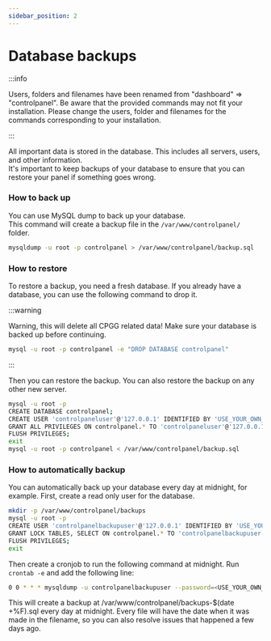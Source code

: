 ```yaml
---
sidebar_position: 2
---
```


# Database backups

:::info

Users, folders and filenames have been renamed from "dashboard" ⇒ "controlpanel". Be aware that the provided commands may not fit your installation. Please change the users, folder and filenames for the commands corresponding to your installation.

:::

All important data is stored in the database. This includes all servers, users, and other information.  
It's important to keep backups of your database to ensure that you can restore your panel if something goes wrong.

### How to back up

You can use MySQL dump to back up your database.  
This command will create a backup file in the `/var/www/controlpanel/` folder.

```bash
mysqldump -u root -p controlpanel > /var/www/controlpanel/backup.sql
```

### How to restore

To restore a backup, you need a fresh database. If you already have a database, you can use the following command to drop it.

:::warning

Warning, this will delete all CPGG related data! Make sure your database is backed up before continuing.
```bash
mysql -u root -p controlpanel -e "DROP DATABASE controlpanel"
```

:::

Then you can restore the backup. You can also restore the backup on any other new server.

```bash
mysql -u root -p
CREATE DATABASE controlpanel;
CREATE USER 'controlpaneluser'@'127.0.0.1' IDENTIFIED BY 'USE_YOUR_OWN_PASSWORD';
GRANT ALL PRIVILEGES ON controlpanel.* TO 'controlpaneluser'@'127.0.0.1';
FLUSH PRIVILEGES;
exit
mysql -u root -p controlpanel < /var/www/controlpanel/backup.sql
```

### How to automatically backup

You can automatically back up your database every day at midnight, for example.
First, create a read only user for the database.

```bash
mkdir -p /var/www/controlpanel/backups
mysql -u root -p
CREATE USER 'controlpanelbackupuser'@'127.0.0.1' IDENTIFIED BY 'USE_YOUR_OWN_PASSWORD';
GRANT LOCK TABLES, SELECT ON controlpanel.* TO 'controlpanelbackupuser'@'127.0.0.1';
FLUSH PRIVILEGES;
exit
```

Then create a cronjob to run the following command at midnight.
Run `crontab -e` and add the following line:

```bash
0 0 * * * mysqldump -u controlpanelbackupuser --password=<USE_YOUR_OWN_PASSWORD> --single-transaction --quick --lock-tables=false controlpanel > /var/www/controlpanel/backups-$(date +\%F).sql
```

This will create a backup at /var/www/controlpanel/backups-$(date +\%F).sql every day at midnight.
Every file will have the date when it was made in the filename, so you can also resolve issues that happened a few days ago.
